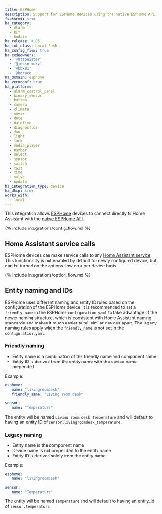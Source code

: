```yaml
---
title: ESPHome
description: Support for ESPHome devices using the native ESPHome API.
featured: true
ha_category:
  - Alarm
  - DIY
  - Update
ha_release: 0.85
ha_iot_class: Local Push
ha_config_flow: true
ha_codeowners:
  - '@OttoWinter'
  - '@jesserockz'
  - '@kbx81'
  - '@bdraco'
ha_domain: esphome
ha_zeroconf: true
ha_platforms:
  - alarm_control_panel
  - binary_sensor
  - button
  - camera
  - climate
  - cover
  - date
  - datetime
  - diagnostics
  - fan
  - light
  - lock
  - media_player
  - number
  - select
  - sensor
  - switch
  - text
  - time
  - valve
  - update
ha_integration_type: device
ha_dhcp: true
works_with:
  - local
---
```


This integration allows [ESPHome](https://esphome.io) devices to connect directly to Home Assistant with the [native ESPHome API](https://esphome.io/components/api.html).

{% include integrations/config_flow.md %}

## Home Assistant service calls

ESPHome devices can make service calls to any [Home Assistant service](https://esphome.io/components/api.html#homeassistant-service-action). This functionality is not enabled by default for newly configured device, but can be turned on the options flow on a per device basis.

{% include integrations/option_flow.md %}

## Entity naming and IDs

ESPHome uses different naming and entity ID rules based on the configuration of the ESPHome device. It is recommended to set a `friendly_name` in the ESPHome `configuration.yaml` to take advantage of the newer naming structure, which is consistent with Home Assistant naming standards and makes it much easier to tell similar devices apart. The legacy naming rules apply when the `friendly_name` is not set in the `configuration.yaml`.

### Friendly naming

- Entity name is a combination of the friendly name and component name
- Entity ID is derived from the entity name with the device name prepended

Example:

```yaml
esphome:
   name: "livingroomdesk"
   friendly_name: "Living room desk"

sensor:
   name: "Temperature"
```

The entity will be named `Living room desk Temperature` and will default to having an entity ID of `sensor.livingroomdesk_temperature`.

### Legacy naming

- Entity name is the component name
- Device name is not prepended to the entity name
- Entity ID is derived solely from the entity name

Example:

```yaml
esphome:
   name: "livingroomdesk"

sensor:
   name: "Temperature"
```

The entity will be named `Temperature` and will default to having an entity_id of `sensor.temperature`.
